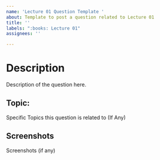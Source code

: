 ```yaml
---
name: 'Lecture 01 Question Template '
about: Template to post a question related to Lecture 01
title: ''
labels: ":books: Lecture 01"
assignees: ''

---
```


# Description

Description of the question here.

## Topic:

Specific Topics this question is related to (If Any)

## Screenshots

Screenshots (if any)
